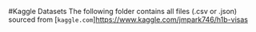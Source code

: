 #Kaggle Datasets
The following folder contains all files (.csv or .json) sourced from [`kaggle.com`]<https://www.kaggle.com/jmpark746/h1b-visas>
